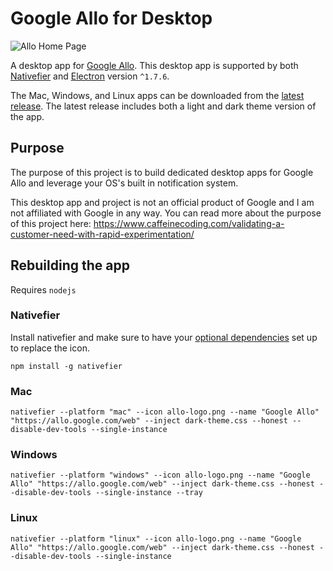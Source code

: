 # Google Allo for Desktop

![Allo Home Page](http://i.imgur.com/5g1VU3S.png)

A desktop app for [Google Allo](https://www.allofordesktop.com/). This desktop app is supported by both [Nativefier](https://github.com/jiahaog/nativefier) and [Electron](https://github.com/electron/electron) version `^1.7.6`.

The Mac, Windows, and Linux apps can be downloaded from the [latest release](https://github.com/kelyvin/Google-Allo-Desktop-App/releases). The latest release includes both a light and dark theme version of the app.

## Purpose
The purpose of this project is to build dedicated desktop apps for Google Allo and leverage your OS's built in notification system.

This desktop app and project is not an official product of Google and I am not affiliated with Google in any way. You can read more about the purpose of this project here:
https://www.caffeinecoding.com/validating-a-customer-need-with-rapid-experimentation/

## Rebuilding the app
Requires `nodejs`

### Nativefier
Install nativefier and make sure to have your [optional dependencies](https://github.com/jiahaog/nativefier#optional-dependencies) set up to replace the icon.
```
npm install -g nativefier
```

### Mac
```
nativefier --platform "mac" --icon allo-logo.png --name "Google Allo" "https://allo.google.com/web" --inject dark-theme.css --honest --disable-dev-tools --single-instance
```

### Windows
```
nativefier --platform "windows" --icon allo-logo.png --name "Google Allo" "https://allo.google.com/web" --inject dark-theme.css --honest --disable-dev-tools --single-instance --tray
```

### Linux
```
nativefier --platform "linux" --icon allo-logo.png --name "Google Allo" "https://allo.google.com/web" --inject dark-theme.css --honest --disable-dev-tools --single-instance
```
